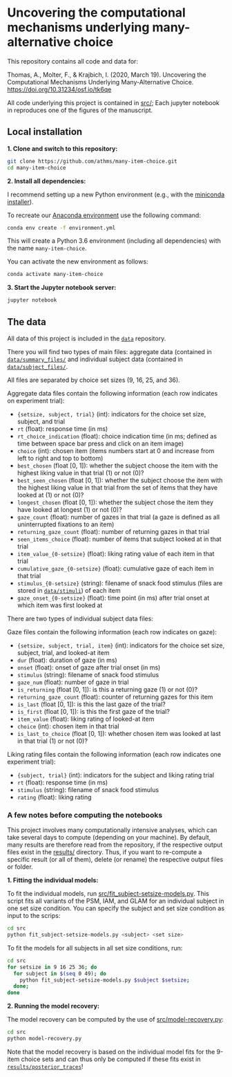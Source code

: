# Uncovering the computational mechanisms underlying many-alternative choice

This repository contains all code and data for:

Thomas, A., Molter, F., & Krajbich, I. (2020, March 19). Uncovering the Computational Mechanisms Underlying Many-Alternative Choice. https://doi.org/10.31234/osf.io/tk6qe

All code underlying this project is contained in [src/](src/); Each jupyter notebook in reproduces one of the figures of the manuscript. 


## Local installation

**1. Clone and switch to this repository:**

```bash
git clone https://github.com/athms/many-item-choice.git
cd many-item-choice
```

**2. Install all dependencies:**

I recommend setting up a new Python environment (e.g., with the [miniconda installer](https://docs.conda.io/en/latest/miniconda.html)). 

To recreate our [Anaconda environment](https://docs.conda.io/projects/conda/en/latest/user-guide/tasks/manage-environments.html) use the following command:

```bash
conda env create -f environment.yml
```

This will create a Python 3.6 environment (including all dependencies) with the name `many-item-choice`.

You can activate the new environment as follows:

```bash
conda activate many-item-choice
```

**3. Start the Jupyter notebook server:**

```bash
jupyter notebook
```

## The data

All data of this project is included in the [`data`](data/) repository.

There you will find two types of main files: aggregate data (contained in [`data/summary_files/`](data/summary_files/) and individual subject data (contained in [`data/subject_files/`](data/subject_files/). 

All files are separated by choice set sizes (9, 16, 25, and 36). 

Aggregate data files contain the following information (each row indicates on experiment trial): 

- `{setsize, subject, trial}` (int): indicators for the choice set size, subject, and trial
- `rt` (float): response time (in ms)
- `rt_choice_indication` (float): choice indication time (in ms; defined as time between space bar press and click on an item image)
- `choice` (int): chosen item (items numbers start at 0 and increase from left to right and top to bottom)
- `best_chosen` (float [0, 1]): whether the subject choose the item with the highest liking value in that trial (1) or not (0)?
- `best_seen_chosen` (float [0, 1]): whether the subject choose the item with the highest liking value in that trial from the set of items that they have looked at (1) or not (0)?
- `longest_chosen` (float [0, 1]): whether the subject chose the item they have looked at longest (1) or not (0)?
- `gaze_count` (float): number of gazes in that trial (a gaze is defined as all uninterrupted fixations to an item)
- `returning_gaze_count` (float): number of returning gazes in that trial
- `seen_items_choice` (float): number of items that subject looked at in that trial
- `item_value_{0-setsize}` (float): liking rating value of each item in that trial
- `cumulative_gaze_{0-setsize}` (float): cumulative gaze of each item in that trial
- `stimulus_{0-setsize}` (string): filename of snack food stimulus (files are stored in [`data/stimuli`](data/stimuli)) of each item
- `gaze_onset_{0-setsize}` (float): time point (in ms) after trial onset at which item was first looked at

There are two types of individual subject data files:

Gaze files contain the following information (each row indicates on gaze): 

- `{setsize, subject, trial, item}` (int): indicators for the choice set size, subject, trial, and looked-at item
- `dur` (float): duration of gaze (in ms)
- `onset` (float): onset of gaze after trial onset (in ms)
- `stimulus` (string): filename of snack food stimulus
- `gaze_num` (float): number of gaze in trial
- `is_returning` (float [0, 1]): is this a returning gaze (1) or not (0)?
- `returning_gaze_count` (float): counter of returning gazes for this item
- `is_last` (float [0, 1]): is this the last gaze of the trial?
- `is_first` (float [0, 1]): is this the first gaze of the trial?
- `item_value` (float): liking rating of looked-at item
- `choice` (int): chosen item in that trial
- `is_last_to_choice` (float [0, 1]): whether chosen item was looked at last in that trial (1) or not (0)?

Liking rating files contain the following information (each row indicates one experiment trial): 

- `{subject, trial}` (int): indicators for the subject and liking rating trial
- `rt` (float): response time (in ms)
- `stimulus` (string): filename of snack food stimulus
- `rating` (float): liking rating


### A few notes before computing the notebooks

This project involves many computationally intensive analyses, which can take several days to compute (depending on your machine). By default, many results are therefore read from the repository, if the respective output files exist in the [results/](results/) directory. Thus, if you want to re-compute a specific result (or all of them), delete (or rename) the respective output files or folder. 

**1. Fitting the individual models:**

To fit the individual models, run [src/fit_subject-setsize-models.py](src/fit_subject-setsize-models.py). This script fits all variants of the PSM, IAM, and GLAM for an individual subject in one set size condition. You can specify the subject and set size condition as input to the scrips:

```bash
cd src
python fit_subject-setsize-models.py <subject> <set size>
```

To fit the models for all subjects in all set size conditions, run:

```bash
cd src
for setsize in 9 16 25 36; do
  for subject in $(seq 0 49); do
    python fit_subject-setsize-models.py $subject $setsize;
  done;
done
```

**2. Running the model recovery:**

The model recovery can be computed by the use of [src/model-recovery.py](src/model-recovery.py):

```bash
cd src
python model-recovery.py
```

Note that the model recovery is based on the individual model fits for the 9-item choice sets and can thus only be computed if these fits exist in [`results/posterior_traces`](results/posterior_traces/)!

